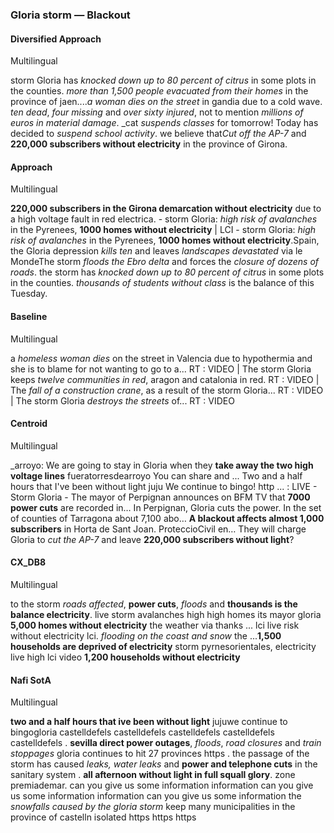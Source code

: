 ### Gloria storm — Blackout


#### Diversified Approach

Multilingual

storm Gloria has *knocked down up to 80 percent of citrus* in some plots in the counties. *more than 1,500 people evacuated from their homes* in the province of jaen....*a woman dies on the street* in gandia due to a cold wave.
*ten dead*, *four missing* and *over sixty injured*, not to mention *millions of euros in material damage*. _cat *suspends classes* for tomorrow! Today has decided to *suspend school activity*. we believe that*Cut off the AP-7* and **220,000 subscribers without electricity** in the province of Girona.


#### Approach

Multilingual

**220,000 subscribers in the Girona demarcation without electricity** due to a high voltage fault in red electrica. - storm Gloria: *high risk of avalanches* in the Pyrenees, **1000 homes without electricity** | LCI - storm Gloria: *high risk of avalanches* in the Pyrenees, **1000 homes without electricity**.Spain, the Gloria depression *kills ten* and leaves *landscapes devastated* via le MondeThe storm *floods the Ebro delta* and forces the *closure of dozens of roads*. the storm has *knocked down up to 80 percent of citrus* in some plots in the counties. *thousands of students without class* is the balance of this Tuesday.


#### Baseline

Multilingual

a *homeless woman dies* on the street in Valencia due to hypothermia and she is to blame for not wanting to go to a... RT : VIDEO | The storm Gloria keeps *twelve communities in red*, aragon and catalonia in red. RT : VIDEO | The *fall of a construction crane*, as a result of the storm Gloria... RT : VIDEO | The storm Gloria *destroys the streets* of... RT : VIDEO


#### Centroid

Multilingual

_arroyo: We are going to stay in Gloria when they **take away the two high voltage lines**
fueratorresdearroyo
You can share and ... Two and a half hours that I've been without light juju
We continue to bingo!
http ...  : LIVE - Storm Gloria - The mayor of Perpignan announces on BFM TV that **7000 power cuts** are recorded in… In Perpignan, Gloria cuts the power.
In the set of counties of Tarragona about 7,100 abo… **A blackout affects almost 1,000 subscribers** in Horta de Sant Joan.
ProteccioCivil en… They will charge Gloria
to *cut the AP-7* and leave
**220,000 subscribers without light**?


#### CX\_DB8

Multilingual

to the storm *roads affected*, **power cuts**, *floods* and **thousands is the balance electricity**. live storm avalanches high high homes its mayor gloria **5,000 homes without electricity** the weather via thanks ... lci live risk without electricity lci. *flooding on the coast and snow* the ...**1,500 households are deprived of electricity** storm pyrnesorientales, electricity live high lci video **1,200 households without electricity**


#### Nafi SotA

Multilingual

**two and a half hours that ive been without light** jujuwe continue to bingogloria castelldefels castelldefels castelldefels castelldefels castelldefels . **sevilla direct power outages**, *floods*, *road closures* and *train stoppages* gloria continues to hit 27 provinces https . the passage of the storm has caused *leaks, water leaks* and **power and telephone cuts** in the sanitary system . **all afternoon without light in full squall glory**. zone premiademar. can you give us some information information can you give us some information information can you give us some information the *snowfalls caused by the gloria storm* keep many municipalities in the province of castelln isolated https https https
